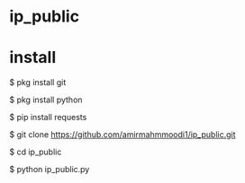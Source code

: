 # ip_public

# install

$ pkg install git

$ pkg install python

$ pip install requests

$ git clone https://github.com/amirmahmmoodi1/ip_public.git

$ cd ip_public

$ python ip_public.py
